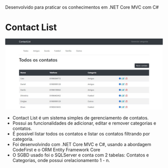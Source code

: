 Desenvolvido para praticar os conhecimentos em .NET Core MVC com C#

# Contact List

<img src="ContactList/wwwroot/images/print.jpg">

* Contact List é um sistema simples de gerenciamento de contatos.
* Possui as funcionalidades de adicionar, editar e remover categorias e contatos.
* É possivel listar todos os contatos e listar os contatos filtrando por categoria.
* Foi desenvolvindo com .NET Core MVC e C#, usando a abordagem CodeFirst e o ORM Entity Framework Core <br>
* O SGBD usado foi o SQLServer e conta com 2 tabelas: Contatos e Categorias, onde possui orelacionamento 1 - n.
